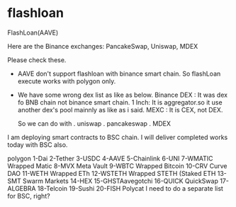 # flashloan
FlashLoan(AAVE)

Here are the Binance exchanges: 
    PancakeSwap,
    Uniswap, 
    MDEX


Please check these.

- AAVE don't support flashloan with binance smart chain.
  So flashLoan execute works with polygon only.
- We have some wrong dex list as like as below.
    Binance DEX : It was dex fo BNB chain not binance smart chain.
    1 Inch: It is aggregator.so it use another dex's pool mainnly as like as i said.
    MEXC : It is CEX, not DEX.

    So we can do with
    . uniswap
    . pancakeswap
    . MDEX

I am deploying smart contracts to BSC chain.
I will deliver completed works today with BSC also.


polygon
1-Dai
2-Tether
3-USDC
4-AAVE
5-Chainlink
6-UNI
7-WMATIC Wrapped Matic
8-MVX Meta Vault
9-WBTC Wrapped Bitcoin
10-CRV Curve DAO
11-WETH Wrapped ETh
12-WSTETH Wrapped STETH (Staked ETH
13-SMT Swarm Markets
14-HEX
15-GHSTAavegotchi
16-QUICK QuickSwap
17-ALGEBRA
18-Telcoin
19-Sushi
20-FISH Polycat
I need to do a separate list for BSC, right?


